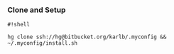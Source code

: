 ### Clone and Setup ###
 
```
#!shell

hg clone ssh://hg@bitbucket.org/karlb/.myconfig && ~/.myconfig/install.sh
```